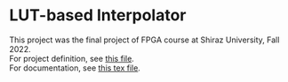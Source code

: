 # LUT-based Interpolator
This project was the final project of FPGA course at Shiraz University, Fall 2022.  
For project definition, see [this file](https://github.com/WellOfSorrows/FPGA_LUT-based_Interpolation/blob/main/Project_Definition.pdf).  
For documentation, see [this tex file](https://github.com/WellOfSorrows/FPGA_LUT-based_Interpolation/blob/main/Document.tex).
